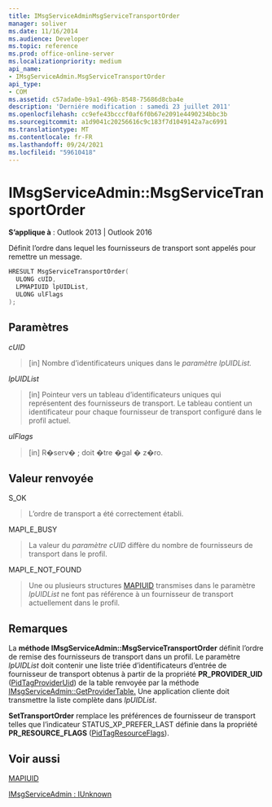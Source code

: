 ```yaml
---
title: IMsgServiceAdminMsgServiceTransportOrder
manager: soliver
ms.date: 11/16/2014
ms.audience: Developer
ms.topic: reference
ms.prod: office-online-server
ms.localizationpriority: medium
api_name:
- IMsgServiceAdmin.MsgServiceTransportOrder
api_type:
- COM
ms.assetid: c57ada0e-b9a1-496b-8548-75686d8cba4e
description: 'Derniére modification : samedi 23 juillet 2011'
ms.openlocfilehash: cc9efe43bcccf0af6f0b67e2091e4490234bbc3b
ms.sourcegitcommit: a1d9041c20256616c9c183f7d1049142a7ac6991
ms.translationtype: MT
ms.contentlocale: fr-FR
ms.lasthandoff: 09/24/2021
ms.locfileid: "59610418"
---
```

# <a name="imsgserviceadminmsgservicetransportorder"></a>IMsgServiceAdmin::MsgServiceTransportOrder

  
  
**S’applique à** : Outlook 2013 | Outlook 2016 
  
Définit l’ordre dans lequel les fournisseurs de transport sont appelés pour remettre un message.
  
```cpp
HRESULT MsgServiceTransportOrder(
  ULONG cUID,
  LPMAPIUID lpUIDList,
  ULONG ulFlags    
);
```

## <a name="parameters"></a>Paramètres

 _cUID_
  
> [in] Nombre d’identificateurs uniques dans le _paramètre lpUIDList._ 
    
 _lpUIDList_
  
> [in] Pointeur vers un tableau d’identificateurs uniques qui représentent des fournisseurs de transport. Le tableau contient un identificateur pour chaque fournisseur de transport configuré dans le profil actuel.
    
 _ulFlags_
  
> [in] R�serv� ; doit �tre �gal � z�ro.
    
## <a name="return-value"></a>Valeur renvoyée

S_OK 
  
> L’ordre de transport a été correctement établi.
    
MAPI_E_BUSY 
  
> La valeur du  _paramètre cUID_ diffère du nombre de fournisseurs de transport dans le profil. 
    
MAPI_E_NOT_FOUND 
  
> Une ou plusieurs structures [MAPIUID](mapiuid.md) transmises dans le paramètre  _lpUIDList_ ne font pas référence à un fournisseur de transport actuellement dans le profil. 
    
## <a name="remarks"></a>Remarques

La **méthode IMsgServiceAdmin::MsgServiceTransportOrder** définit l’ordre de remise des fournisseurs de transport dans un profil. Le paramètre _lpUIDList_ doit contenir une liste triée d’identificateurs d’entrée de fournisseur de transport obtenus à partir de la propriété **PR_PROVIDER_UID** ([PidTagProviderUid](pidtagprovideruid-canonical-property.md)) de la table renvoyée par la méthode [IMsgServiceAdmin::GetProviderTable.](imsgserviceadmin-getprovidertable.md) Une application cliente doit transmettre la liste complète dans  _lpUIDList_.
  
 **SetTransportOrder** remplace les préférences de fournisseur de transport telles que l’indicateur STATUS_XP_PREFER_LAST définie dans la propriété **PR_RESOURCE_FLAGS** ([PidTagResourceFlags](pidtagresourceflags-canonical-property.md)). 
  
## <a name="see-also"></a>Voir aussi



[MAPIUID](mapiuid.md)
  
[IMsgServiceAdmin : IUnknown](imsgserviceadminiunknown.md)

